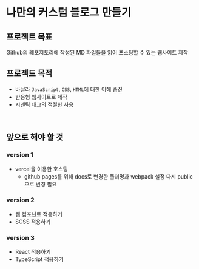 # 나만의 커스텀 블로그 만들기

## 프로젝트 목표

Github의 레포지토리에 작성된 MD 파일들을 읽어 포스팅할 수 있는 웹사이트 제작

## 프로젝트 목적

- 바닐라 `JavaScript`, `CSS`, `HTML`에 대한 이해 증진
- 반응형 웹사이트로 제작
- 시맨틱 태그의 적절한 사용

<br/>

## 앞으로 해야 할 것

### version 1

- vercel을 이용한 호스팅
  - github pages를 위해 docs로 변경한 폴더명과 webpack 설정 다시 public으로 변경 필요

### version 2

- 웹 컴포넌트 적용하기
- SCSS 적용하기

### version 3

- React 적용하기
- TypeScript 적용하기
